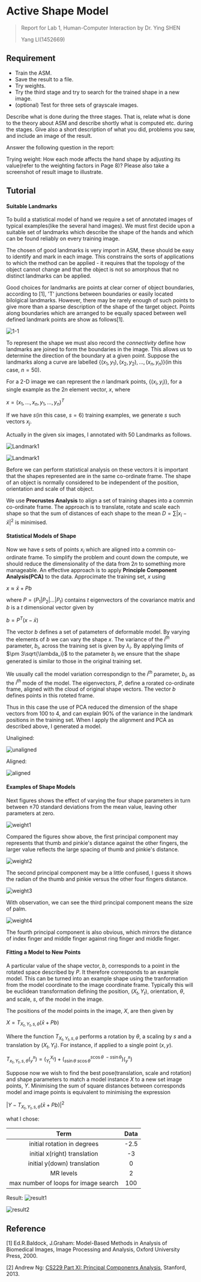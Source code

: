 # Active Shape Model

>  Report for Lab 1, Human-Computer Interaction by Dr. Ying SHEN
>
>  Yang LI(1452669)

## Requirement

- Train the ASM.
- Save the result to a file.
- Try weights.
- Try the third stage and try to search for the trained shape in a new image.
- (optional) Test for three sets of grayscale images.

Describe what is done during the three stages. That is, relate what is done to the theory about ASM and describe shortly what is computed etc. during the stages. Give also a short description of what you did, problems you saw, and include an image of the result.

Answer the following question in the report:

Trying weight: How each mode affects the hand shape by adjusting its value(refer to the weighting factors in Page 8)? Please also take a screenshot of result image to illustrate.

## Tutorial

#### Suitable Landmarks

To build a statistical model of hand we require a set of annotated images of typical examples(like the several hand images). We must first decide upon a suitable set of landmarks which describe the shape of the hands and which can be found reliably on every training image.

The chosen of good landmarks is very import in ASM, these should be easy to identify and mark in each image. This constrains the sorts of applications to which the method can be applied - it requires that the topology of the object cannot change and that the object is not so amorphous that no distinct landmarks can be applied.

Good choices for landmarks are points at clear corner of object boundaries, according to [1], 'T' junctions between boundaries or easily located bilolgical landmarks. However, there may be rarely enough of such points to give more than a sparse description of the shape of the target object. Points along boundaries which are arranged to be equally spaced between well defined landmark points are show as follows[1].

![1-1](Res/Lab1/figure1.png)

To represent the shape we must also record the *connectivity* define how landmarks are joined to form the boundaries in the image. This allows us to determine the direction of the boundary at a given point. Suppose the landmarks along a curve are labelled $\{(x_1, y_1), (x_2, y_2), \dots,(x_n, y_n)\}$(in this case, $n = 50$).

For a 2-D image we can represent the $n$ landmark points, $\{(x_i, y_i)\}$, for a single example as the $2n$ element vector, $x$, where

$x = (x_1, \dots, x_n, y_1, \dots, y_n)^T$

If we have $s$(in this case, $s=6$) training examples, we generate $s$ such vectors $x_j$. 

Actually in the given six images, I annotated with $50$ Landmarks as follows.

![Landmark1](Res/Lab1/landmark1.png)

![Landmark1](Res/Lab1/landmark2.png)

Before we can perform statistical analysis on these vectors it is important that the shapes represented are in the same co-ordinate frame. The shape of an object is normally considered to be independent of the position, orientation and scale of that object.

We use **Procrustes Analysis** to align a set of training shapes into a commin co-ordinate frame. The approach is to translate, rotate and scale each shape so that the sum of distances of each shape to the mean $D = \sum|x_i-\bar{x}|^2$ is minimised.

#### Statistical Models of Shape

Now we have $s$ sets of points $x_i$ which are aligned into a commin co-ordinate frame. To simplify the problem and count down the compute, we should reduce the dimensionality of the data from $2n$ to something more manageable. An effective approach is to apply **Principle Component Analysis(PCA)** to the data. Approcimate the training set, $x$ using

$x \approx \bar{x} + Pb$

where $P = (P_1 | P_2 | \dots | P_t)$ contains $t$ eigenvectors of the covariance matrix and $b$ is a $t$ dimensional vector given by

$b = P^T(x-\bar{x})$

The vector $b$ defines a set of patameters of deformable model. By varying the elements of $b$ we can vary the shape $x$. The variance of the $i^{th}$ parameter, $b_i$, across the training set is given by $\lambda_i$. By applying limits of $\pm 3\sqrt{\lambda_i}$ to the patameter $b_i$ we ensure that the shape generated is similar to those in the original training set.

We usually call the model variation correspondign to the $i^{th}$ parameter, $b_i$, as the $i^{th}$ mode of the model. The eigenvectors, $P$, define a rorated co-ordinate frame, aligned with the cloud of original shape vectors. The vector $b$ defines points in this roteted frame.

Thus in this case the use of PCA reduced the dimension of the shape vectors from $100$ to $4$, and can explain $90\%$ of the variance in the landmark positions in the training set. When I apply the alignment and PCA as described above, I generated a model.

Unaligined:

![unaligned](Res/Lab1/unaligned.png)

Aligned:

![aligned](Res/Lab1/aligned.png)

#### Examples of Shape Models

Next figures shows the effect of varying the four shape  parameters in turn between $\pm70$ standard deviations from the mean value, leaving other parameters at zero.

![weight1](Res/Lab1/weight1.png)

Compared the figures show above, the first principal component may represents that thumb and pinkie's distance against the other fingers, the larger value reflects the large spacing of  thumb and pinkie's distance.

![weight2](Res/Lab1/weight2.png)

The second principal component may be a little confused, I guess it shows the radian of the thumb and pinkie versus the other four fingers distance.

![weight3](Res/Lab1/weight3.png)

With observation, we can see the third principal component means the size of palm.

![weight4](Res/Lab1/weight4.png)

The fourth principal component is also obvious, which mirrors the distance of index finger and middle finger against ring finger and middle finger. 

#### Fitting a Model to New Points

A particular value of the shape vector, $b$, corresponds to a point in the rotated space described by $P$. It therefore corresponds to an example model. This can be turned into an example shape using the tranformation from the model coordinate to the image coordinate frame. Typically this will be euclidean transformation defining the position, $(X_t, Y_t)$, orientation, $\theta$, and scale, $s$, of the model in the image.

The positions of the model points in the image, $X$, are then given by

$X = T_{X_t, Y_t, s, \theta}(\bar{x}+Pb)$

Where the function $T_{X_t, Y_t, s, \theta}$ performs a rotation by $\theta$, a scaling by $s$ and a translation by $(X_t, Y_t)$. For instance, if applied to a single point $(x, y)$.

$T_{x_t, Y_t, s, \theta} (_y^x) = (_{Y_t}^{X_t}) + (_{s\sin\theta\ s\cos\theta}^{s\cos\theta\ -s\sin\theta})(_y^x)$

Suppose now we wish to find the best pose(translation, scale and rotation) and shape parameters to match a model instance $X$ to a new set image points, $Y$. Minimising the sum of square distances between corresponds model and image points is equivalent to minimising the expression

$|Y - T_{X_t, Y_t, s, \theta}(\bar{x}+Pb)|^2$



what I chose:

|                 Term                 | Data |
| :----------------------------------: | :--: |
|     initial rotation in degrees      | -2.5 |
|     initial x(right) translation     |  -3  |
|     initial y(down) translation      |  0   |
|              MR levels               |  2   |
| max number of loops for image search | 100  |



Result:
![result1](Res/Lab1/result1.png)

![result2](Res/Lab1/result2.png)

## Reference

[1] Ed.R.Baldock,  J.Graham: Model-Based Methods in Analysis of Biomedical Images, Image Processing and Analysis, Oxford University Press, 2000.

[2] Andrew Ng: [CS229 Part XI: Principal Componenrs Analysis](http://cs229.stanford.edu/notes/cs229-notes10.pdf), Stanford, 2013.